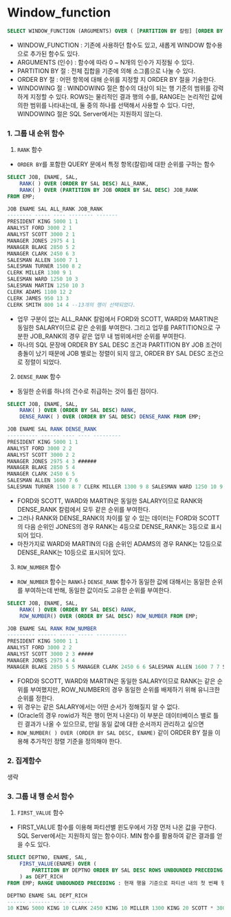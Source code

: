 # Window_function

```sql
SELECT WINDOW_FUNCTION (ARGUMENTS) OVER ( [PARTITION BY 칼럼] [ORDER BY 절] [WINDOWING 절] ) FROM 테이블 명;
```

- WINDOW_FUNCTION : 기존에 사용하던 함수도 있고, 새롭게 WINDOW 함수용으로 추가된 함수도 있다. 
- ARGUMENTS (인수) : 함수에 따라 0 ~ N개의 인수가 지정될 수 있다. 
- PARTITION BY 절 : 전체 집합을 기준에 의해 소그룹으로 나눌 수 있다. 
- ORDER BY 절 : 어떤 항목에 대해 순위를 지정할 지 ORDER BY 절을 기술한다. 
- WINDOWING 절 : WINDOWING 절은 함수의 대상이 되는 행 기준의 범위를 강력하게 지정할 수 있다. ROWS는 물리적인 결과 행의 수를, RANGE는 논리적인 값에 의한 범위를 나타내는데, 둘 중의 하나를 선택해서 사용할 수 있다. 다만, WINDOWING 절은 SQL Server에서는 지원하지 않는다.

### 1. 그룹 내 순위 함수

1. `RANK` 함수

- `ORDER BY`를 포함한 QUERY 문에서 특정 항목(칼럼)에 대한 순위를 구하는 함수

```sql
SELECT JOB, ENAME, SAL, 
	RANK( ) OVER (ORDER BY SAL DESC) ALL_RANK, 
	RANK( ) OVER (PARTITION BY JOB ORDER BY SAL DESC) JOB_RANK 
FROM EMP;
```

```sql
JOB ENAME SAL ALL_RANK JOB_RANK 
-------- ----- ---- -------- ------- 
PRESIDENT KING 5000 1 1 
ANALYST FORD 3000 2 1 
ANALYST SCOTT 3000 2 1 
MANAGER JONES 2975 4 1 
MANAGER BLAKE 2850 5 2 
MANAGER CLARK 2450 6 3 
SALESMAN ALLEN 1600 7 1 
SALESMAN TURNER 1500 8 2 
CLERK MILLER 1300 9 1 
SALESMAN WARD 1250 10 3 
SALESMAN MARTIN 1250 10 3 
CLERK ADAMS 1100 12 2 
CLERK JAMES 950 13 3 
CLERK SMITH 800 14 4 --13개의 행이 선택되었다.
```

- 업무 구분이 없는 ALL_RANK 칼럼에서 FORD와 SCOTT, WARD와 MARTIN은 동일한 SALARY이므로 같은 순위를 부여한다. 그리고 업무를 PARTITION으로 구분한 JOB_RANK의 경우 같은 업무 내 범위에서만 순위를 부여한다. 
- 하나의 SQL 문장에 ORDER BY SAL DESC 조건과 PARTITION BY JOB 조건이 충돌이 났기 때문에 JOB 별로는 정렬이 되지 않고, ORDER BY SAL DESC 조건으로 정렬이 되었다.

2. `DENSE_RANK` 함수

- 동일한 순위를 하나의 건수로 취급하는 것이 틀린 점이다.

```sql
SELECT JOB, ENAME, SAL, 
	RANK( ) OVER (ORDER BY SAL DESC) RANK, 
	DENSE_RANK( ) OVER (ORDER BY SAL DESC) DENSE_RANK FROM EMP;
```

```sql
JOB ENAME SAL RANK DENSE_RANK 
---------- ------ ---- ---- --------- 
PRESIDENT KING 5000 1 1 
ANALYST FORD 3000 2 2 
ANALYST SCOTT 3000 2 2 
MANAGER JONES 2975 4 3 ######
MANAGER BLAKE 2850 5 4 
MANAGER CLARK 2450 6 5 
SALESMAN ALLEN 1600 7 6 
SALESMAN TURNER 1500 8 7 CLERK MILLER 1300 9 8 SALESMAN WARD 1250 10 9 SALESMAN MARTIN 1250 10 9 CLERK ADAMS 1100 12 10 CLERK JAMES 950 13 11 CLERK SMITH 800 14 12 --13개의 행이 선택되었다.
```

- FORD와 SCOTT, WARD와 MARTIN은 동일한 SALARY이므로 RANK와 DENSE_RANK 칼럼에서 모두 같은 순위를 부여한다. 
- 그러나 RANK와 DENSE_RANK의 차이를 알 수 있는 데이터는 FORD와 SCOTT의 다음 순위인 JONES의 경우 RANK는 4등으로 DENSE_RANK는 3등으로 표시되어 있다. 
- 마찬가지로 WARD와 MARTIN의 다음 순위인 ADAMS의 경우 RANK는 12등으로 DENSE_RANK는 10등으로 표시되어 있다.

3. `ROW_NUMBER` 함수

- `ROW_NUMBER` 함수는 `RANK`나 `DENSE_RANK` 함수가 동일한 값에 대해서는 동일한 순위를 부여하는데 반해, 동일한 값이라도 고유한 순위를 부여한다.

```sql
SELECT JOB, ENAME, SAL, 
	RANK( ) OVER (ORDER BY SAL DESC) RANK, 
	ROW_NUMBER() OVER (ORDER BY SAL DESC) ROW_NUMBER FROM EMP;
```

```sql
JOB ENAME SAL RANK ROW_NUMBER 
--------- ------ ----- ----- ---------- 
PRESIDENT KING 5000 1 1 
ANALYST FORD 3000 2 2 
ANALYST SCOTT 3000 2 3 #####
MANAGER JONES 2975 4 4 
MANAGER BLAKE 2850 5 5 MANAGER CLARK 2450 6 6 SALESMAN ALLEN 1600 7 7 SALESMAN TURNER 1500 8 8 CLERK MILLER 1300 9 9 SALESMAN WARD 1250 10 10 SALESMAN MARTIN 1250 10 11 CLERK ADAMS 1100 12 12 CLERK JAMES 950 13 13 CLERK SMITH 800 14 14 14개의 행이 선택되었다.
```

- FORD와 SCOTT, WARD와 MARTIN은 동일한 SALARY이므로 RANK는 같은 순위를 부여했지만, ROW_NUMBER의 경우 동일한 순위를 배제하기 위해 유니크한 순위를 정한다. 
- 위 경우는 같은 SALARY에서는 어떤 순서가 정해질지 알 수 없다. 
- (Oracle의 경우 rowid가 적은 행이 먼저 나온다) 이 부분은 데이터베이스 별로 틀린 결과가 나올 수 있으므로, 만일 동일 값에 대한 순서까지 관리하고 싶으면 
- `ROW_NUMBER( ) OVER (ORDER BY SAL DESC, ENAME)` 같이 ORDER BY 절을 이용해 추가적인 정렬 기준을 정의해야 한다.

### 2. 집계함수

생략

### 3. 그룹 내 행 순서 함수

1. `FIRST_VALUE` 함수

- FIRST_VALUE 함수를 이용해 파티션별 윈도우에서 가장 먼저 나온 값을 구한다. SQL Server에서는 지원하지 않는 함수이다. MIN 함수를 활용하여 같은 결과를 얻을 수도 있다.

```sql
SELECT DEPTNO, ENAME, SAL, 
	FIRST_VALUE(ENAME) OVER (
        PARTITION BY DEPTNO ORDER BY SAL DESC ROWS UNBOUNDED PRECEDING
    ) as DEPT_RICH 
FROM EMP; RANGE UNBOUNDED PRECEDING : 현재 행을 기준으로 파티션 내의 첫 번째 행까지의 범위를 지정한다.
```

```sql
DEPTNO ENAME SAL DEPT_RICH 
------ ------- ---- -------- 
10 KING 5000 KING 10 CLARK 2450 KING 10 MILLER 1300 KING 20 SCOTT * 3000 SCOTT 20 FORD * 3000 SCOTT 20 JONES 2975 SCOTT 20 ADAMS 1100 SCOTT 20 SMITH 800 SCOTT 30 BLAKE 2850 BLAKE 30 ALLEN 1600 BLAKE 30 TURNER 1500 BLAKE 30 MARTIN 1250 BLAKE 30 WARD 1250 BLAKE 30 JAMES 950 BLAKE 14개의 행이 선택되었다.
```

